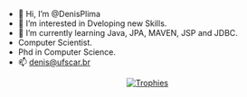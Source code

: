 - 👋 Hi, I’m @DenisPlima
- 👀 I’m interested in Dveloping new Skills.
- 🌱 I’m currently learning Java, JPA, MAVEN, JSP and JDBC.
- Computer Scientist.
- Phd in Computer Science.
- 📫 denis@ufscar.br

<p align="center"><a href="https://github.com/ryo-ma/github-profile-trophy" align="center">
  <img align="center" src="https://github-profile-trophy.vercel.app/?theme=gruvbox&column=4&margin-w=8&margin-h=8&username=DenisPlima" alt="Trophies" />
</a></p>

<!---
DenisPlima/DenisPlima is a ✨ special ✨ repository because its `README.md` (this file) appears on your GitHub profile.
You can click the Preview link to take a look at your changes.
--->
